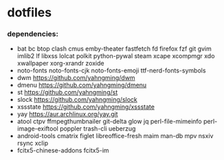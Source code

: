 # dotfiles

### dependencies:

- bat bc btop clash cmus emby-theater fastfetch fd firefox fzf git gvim imlib2 lf libxss lolcat polkit python-pywal steam xcape xcompmgr xdo xwallpaper xorg-xrandr zoxide
- noto-fonts noto-fonts-cjk noto-fonts-emoji ttf-nerd-fonts-symbols
- dwm https://github.com/yahngming/dwm
- dmenu https://github.com/yahngming/dmenu
- st https://github.com/yahngming/st
- slock https://github.com/yahngming/slock
- xssstate https://github.com/yahngming/xssstate
- yay https://aur.archlinux.org/yay.git
- atool ctpv ffmpegthumbnailer git-delta glow jq perl-file-mimeinfo perl-image-exiftool poppler trash-cli ueberzug
- android-tools cmatrix figlet libreoffice-fresh maim man-db mpv nsxiv rsync xclip
- fcitx5-chinese-addons fcitx5-im
